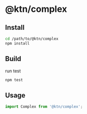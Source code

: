 # @ktn/complex

## Install

```bash
cd /path/to/@ktn/complex
npm install
```

## Build

run test

```bash
npm test
```

## Usage


```javascript
import Complex from '@ktn/complex';
```
